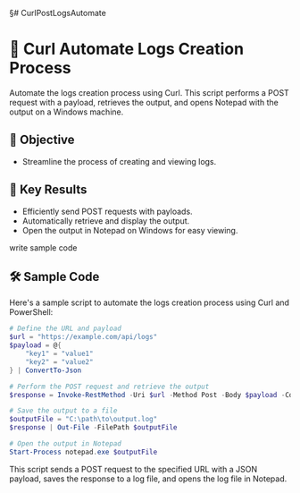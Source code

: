 §# CurlPostLogsAutomate
# 🚀 Curl Automate Logs Creation Process

Automate the logs creation process using Curl. This script performs a POST request with a payload, retrieves the output, and opens Notepad with the output on a Windows machine.

## 🎯 Objective
- Streamline the process of creating and viewing logs.

## 🔑 Key Results
- Efficiently send POST requests with payloads.
- Automatically retrieve and display the output.
- Open the output in Notepad on Windows for easy viewing.

write sample code
## 🛠️ Sample Code

Here's a sample script to automate the logs creation process using Curl and PowerShell:

```powershell
# Define the URL and payload
$url = "https://example.com/api/logs"
$payload = @{
    "key1" = "value1"
    "key2" = "value2"
} | ConvertTo-Json

# Perform the POST request and retrieve the output
$response = Invoke-RestMethod -Uri $url -Method Post -Body $payload -ContentType "application/json"

# Save the output to a file
$outputFile = "C:\path\to\output.log"
$response | Out-File -FilePath $outputFile

# Open the output in Notepad
Start-Process notepad.exe $outputFile
```

This script sends a POST request to the specified URL with a JSON payload, saves the response to a log file, and opens the log file in Notepad.
